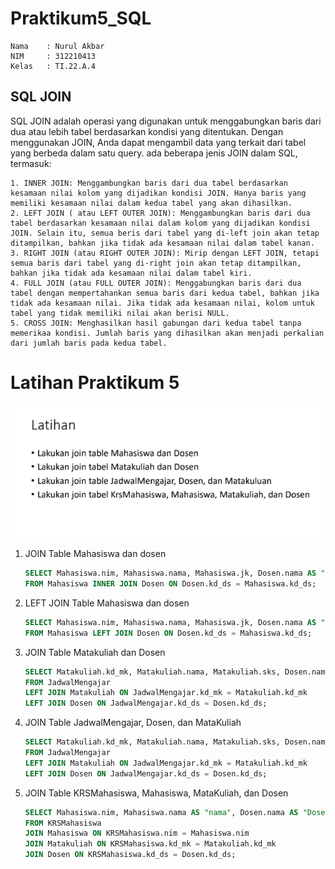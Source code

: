 # Praktikum5_SQL

```
Nama    : Nurul Akbar
NIM     : 312210413
Kelas   : TI.22.A.4
```

## SQL JOIN

SQL JOIN adalah operasi yang digunakan untuk menggabungkan baris dari dua atau lebih tabel berdasarkan kondisi yang ditentukan. Dengan menggunakan JOIN, Anda dapat mengambil data yang terkait dari tabel yang berbeda dalam satu query. ada beberapa jenis JOIN dalam SQL, termasuk:

    1. INNER JOIN: Menggambungkan baris dari dua tabel berdasarkan kesamaan nilai kolom yang dijadikan kondisi JOIN. Hanya baris yang memiliki kesamaan nilai dalam kedua tabel yang akan dihasilkan.
    2. LEFT JOIN ( atau LEFT OUTER JOIN): Menggambungkan baris dari dua tabel berdasarkan kesamaan nilai dalam kolom yang dijadikan kondisi JOIN. Selain itu, semua beris dari tabel yang di-left join akan tetap ditampilkan, bahkan jika tidak ada kesamaan nilai dalam tabel kanan.
    3. RIGHT JOIN (atau RIGHT OUTER JOIN): Mirip dengan LEFT JOIN, tetapi semua baris dari tabel yang di-right join akan tetap ditampilkan, bahkan jika tidak ada kesamaan nilai dalam tabel kiri.
    4. FULL JOIN (atau FULL OUTER JOIN): Menggabungkan baris dari dua tabel dengan mempertahankan semua baris dari kedua tabel, bahkan jika tidak ada kesamaan nilai. Jika tidak ada kesamaan nilai, kolom untuk tabel yang tidak memiliki nilai akan berisi NULL.
    5. CROSS JOIN: Menghasilkan hasil gabungan dari kedua tabel tanpa memerikaa kondisi. Jumlah baris yang dihasilkan akan menjadi perkalian dari jumlah baris pada kedua tabel.

# Latihan Praktikum 5

![img.1](gambar/soal.png)

1. JOIN Table Mahasiswa dan dosen

   ```sql
   SELECT Mahasiswa.nim, Mahasiswa.nama, Mahasiswa.jk, Dosen.nama AS "Dosen PA"
   FROM Mahasiswa INNER JOIN Dosen ON Dosen.kd_ds = Mahasiswa.kd_ds;
   ```

2. LEFT JOIN Table Mahasiswa dan dosen

   ```sql
   SELECT Mahasiswa.nim, Mahasiswa.nama, Mahasiswa.jk, Dosen.nama AS "Dosen PA"
   FROM Mahasiswa LEFT JOIN Dosen ON Dosen.kd_ds = Mahasiswa.kd_ds;
   ```

3. JOIN Table Matakuliah dan Dosen

   ```sql
   SELECT Matakuliah.kd_mk, Matakuliah.nama, Matakuliah.sks, Dosen.nama AS "Dosen Pengampu"
   FROM JadwalMengajar
   LEFT JOIN Matakuliah ON JadwalMengajar.kd_mk = Matakuliah.kd_mk
   LEFT JOIN Dosen ON JadwalMengajar.kd_ds = Dosen.kd_ds;
   ```

4. JOIN Table JadwalMengajar, Dosen, dan MataKuliah

   ```sql
   SELECT Matakuliah.kd_mk, Matakuliah.nama, Matakuliah.sks, Dosen.nama AS "Dosen Pengampu", JadwalMengajar.hari, JadwalMengajar.jam, JadwalMengajar.ruang
   FROM JadwalMengajar
   LEFT JOIN Matakuliah ON JadwalMengajar.kd_mk = Matakuliah.kd_mk
   LEFT JOIN Dosen ON JadwalMengajar.kd_ds = Dosen.kd_ds;
   ```

5. JOIN Table KRSMahasiswa, Mahasiswa, MataKuliah, dan Dosen

   ```sql
   SELECT Mahasiswa.nim, Mahasiswa.nama AS "nama", Dosen.nama AS "Dosen PA", Matakuliah.nama AS "Matakuliah", Matakuliah.sks, Dosen.nama AS "Dosen Pengampu"
   FROM KRSMahasiswa
   JOIN Mahasiswa ON KRSMahasiswa.nim = Mahasiswa.nim
   JOIN Matakuliah ON KRSMahasiswa.kd_mk = Matakuliah.kd_mk
   JOIN Dosen ON KRSMahasiswa.kd_ds = Dosen.kd_ds;
   ```
